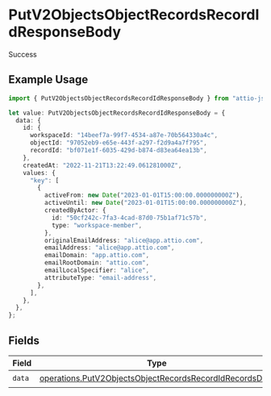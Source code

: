 # PutV2ObjectsObjectRecordsRecordIdResponseBody

Success

## Example Usage

```typescript
import { PutV2ObjectsObjectRecordsRecordIdResponseBody } from "attio-js/models/operations";

let value: PutV2ObjectsObjectRecordsRecordIdResponseBody = {
  data: {
    id: {
      workspaceId: "14beef7a-99f7-4534-a87e-70b564330a4c",
      objectId: "97052eb9-e65e-443f-a297-f2d9a4a7f795",
      recordId: "bf071e1f-6035-429d-b874-d83ea64ea13b",
    },
    createdAt: "2022-11-21T13:22:49.061281000Z",
    values: {
      "key": [
        {
          activeFrom: new Date("2023-01-01T15:00:00.000000000Z"),
          activeUntil: new Date("2023-01-01T15:00:00.000000000Z"),
          createdByActor: {
            id: "50cf242c-7fa3-4cad-87d0-75b1af71c57b",
            type: "workspace-member",
          },
          originalEmailAddress: "alice@app.attio.com",
          emailAddress: "alice@app.attio.com",
          emailDomain: "app.attio.com",
          emailRootDomain: "attio.com",
          emailLocalSpecifier: "alice",
          attributeType: "email-address",
        },
      ],
    },
  },
};
```

## Fields

| Field                                                                                                                              | Type                                                                                                                               | Required                                                                                                                           | Description                                                                                                                        |
| ---------------------------------------------------------------------------------------------------------------------------------- | ---------------------------------------------------------------------------------------------------------------------------------- | ---------------------------------------------------------------------------------------------------------------------------------- | ---------------------------------------------------------------------------------------------------------------------------------- |
| `data`                                                                                                                             | [operations.PutV2ObjectsObjectRecordsRecordIdRecordsData](../../models/operations/putv2objectsobjectrecordsrecordidrecordsdata.md) | :heavy_check_mark:                                                                                                                 | N/A                                                                                                                                |